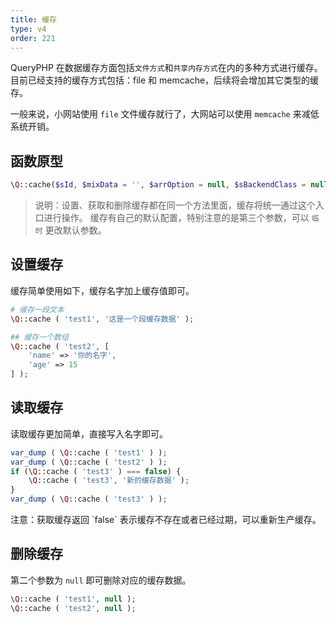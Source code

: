 ```yaml
---
title: 缓存
type: v4
order: 221
---
```


QueryPHP 在数据缓存方面包括`文件方式`和`共享内存方式`在内的多种方式进行缓存。目前已经支持的缓存方式包括：file 和 memcache，后续将会增加其它类型的缓存。

一般来说，小网站使用 `file` 文件缓存就行了，大网站可以使用 `memcache` 来减低系统开销。

## 函数原型
``` php
\Q::cache($sId, $mixData = '', $arrOption = null, $sBackendClass = null);
```

> 说明：设置、获取和删除缓存都在同一个方法里面，缓存将统一通过这个入口进行操作。
缓存有自己的默认配置，特别注意的是第三个参数，可以 `临时` 更改默认参数。

## 设置缓存
缓存简单使用如下，缓存名字加上缓存值即可。
``` php
# 缓存一段文本
\Q::cache ( 'test1', '这是一个段缓存数据' );

## 缓存一个数组
\Q::cache ( 'test2', [ 
    'name' => '你的名字',
    'age' => 15 
] );
```

## 读取缓存
读取缓存更加简单，直接写入名字即可。
``` php
var_dump ( \Q::cache ( 'test1' ) );
var_dump ( \Q::cache ( 'test2' ) );
if (\Q::cache ( 'test3' ) === false) {
    \Q::cache ( 'test3', '新的缓存数据' );
}
var_dump ( \Q::cache ( 'test3' ) );
```
<p class="tip">注意：获取缓存返回 `false` 表示缓存不存在或者已经过期，可以重新生产缓存。</p>

## 删除缓存
第二个参数为 `null` 即可删除对应的缓存数据。
``` php
\Q::cache ( 'test1', null );
\Q::cache ( 'test2', null );
```